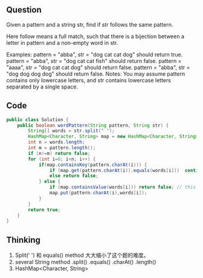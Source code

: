 ## Question 
Given a pattern and a string str, find if str follows the same pattern.

Here follow means a full match, such that there is a bijection between a letter in pattern and a non-empty word in str.

Examples:
pattern = "abba", str = "dog cat cat dog" should return true.
pattern = "abba", str = "dog cat cat fish" should return false.
pattern = "aaaa", str = "dog cat cat dog" should return false.
pattern = "abba", str = "dog dog dog dog" should return false.
Notes:
You may assume pattern contains only lowercase letters, and str contains lowercase letters separated by a single space.

## Code 
```JAVA
public class Solution {
    public boolean wordPattern(String pattern, String str) {
        String[] words = str.split(" ");
        HashMap<Character, String> map = new HashMap<Character, String>();
        int n = words.length;
        int m = pattern.length();
        if (n!=m) return false;
        for (int i=0; i<n; i++) {
            if(map.containsKey(pattern.charAt(i))) {
                if (map.get(pattern.charAt(i)).equals(words[i]))  continue;
                else return false;
            } else {
                if (map.containsValue(words[i])) return false; // this word has already been map to other char.
                map.put(pattern.charAt(i),words[i]);
            }
        }
        return true;
    }
}
```

## Thinking
1. Split(' ') 和 equals() method 大大缩小了这个题的难度。
2. several String method .split() .equals() .charAt() .length()
3. HashMap<Character, String>
